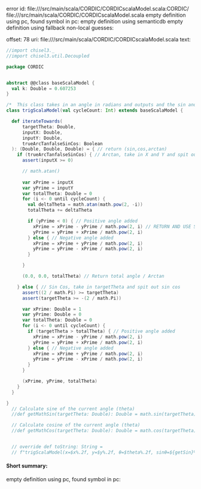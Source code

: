 error id: file://<WORKSPACE>/src/main/scala/CORDIC/CORDICscalaModel.scala:CORDIC/
file://<WORKSPACE>/src/main/scala/CORDIC/CORDICscalaModel.scala
empty definition using pc, found symbol in pc: 
empty definition using semanticdb
empty definition using fallback
non-local guesses:

offset: 78
uri: file://<WORKSPACE>/src/main/scala/CORDIC/CORDICscalaModel.scala
text:
```scala
//import chisel3._
//import chisel3.util.Decoupled

package CORDIC


abstract @@class baseScalaModel {
  val k: Double = 0.607253
}

/*  This class takes in an angle in radians and outputs and the sin and cosine of the angle*/
class trigScalaModel(val cycleCount: Int) extends baseScalaModel {

  def iterateTowards(
      targetTheta: Double,
      inputX: Double,
      inputY: Double,
      trueArcTanfalseSinCos: Boolean
  ): (Double, Double, Double) = { // return (sin,cos,arctan)
    if (trueArcTanfalseSinCos) { // Arctan, take in X and Y and spit out angle
      assert(inputX >= 0)

      // math.atan()
      
      var xPrime = inputX
      var yPrime = inputY
      var totalTheta: Double = 0
      for (i <- 0 until cycleCount) {
        val deltaTheta = math.atan(math.pow(2, -i))
        totalTheta += deltaTheta

        if (yPrime < 0) { // Positive angle added
          xPrime = xPrime - yPrime / math.pow(2, i) // RETURN AND USE SHIFTS INSTEAD (>> i)
          yPrime = yPrime + xPrime / math.pow(2, i)
        } else { // Negative angle added
          xPrime = xPrime + yPrime / math.pow(2, i)
          yPrime = yPrime - xPrime / math.pow(2, i)
        }

      }

      (0.0, 0.0, totalTheta) // Return total angle / Arctan

    } else { // Sin Cos, take in targetTheta and spit out sin cos
      assert((2 / math.Pi) >= targetTheta)
      assert(targetTheta >= -(2 / math.Pi))

      var xPrime: Double = 1
      var yPrime: Double = 0
      var totalTheta: Double = 0
      for (i <- 0 until cycleCount) {
        if (targetTheta > totalTheta) { // Positive angle added
          xPrime = xPrime - yPrime / math.pow(2, i)
          yPrime = yPrime + xPrime / math.pow(2, i)
        } else { // Negative angle added
          xPrime = xPrime + yPrime / math.pow(2, i)
          yPrime = yPrime - xPrime / math.pow(2, i)
        }
      }

      (xPrime, yPrime, totalTheta)
    }
  }

}
  // Calculate sine of the current angle (theta)
  //def getMathSin(targetTheta: Double): Double = math.sin(targetTheta)

  // Calculate cosine of the current angle (theta)
  //def getMathCos(targetTheta: Double): Double = math.cos(targetTheta)


  // override def toString: String =
  // f"trigScalaModel(x=$x%.2f, y=$y%.2f, θ=$theta%.2f, sinθ=${getSin}%.2f, cosθ=${getCos}%.2f, cycles=$cycleCount)"


```


#### Short summary: 

empty definition using pc, found symbol in pc: 